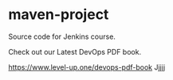 # maven-project
Source code for Jenkins course.

Check out our Latest DevOps PDF book.

https://www.level-up.one/devops-pdf-book
Jjjjj

